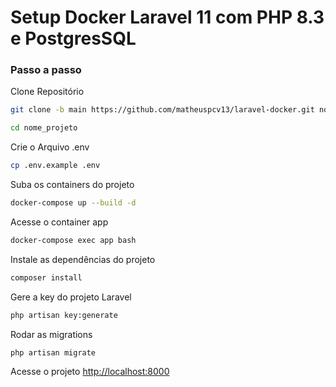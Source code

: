 
# Setup Docker Laravel 11 com PHP 8.3 e PostgresSQL

### Passo a passo
Clone Repositório
```sh
git clone -b main https://github.com/matheuspcv13/laravel-docker.git nome_projeto
```
```sh
cd nome_projeto
```

Crie o Arquivo .env
```sh
cp .env.example .env
```

Suba os containers do projeto
```sh
docker-compose up --build -d
```

Acesse o container app
```sh
docker-compose exec app bash
```


Instale as dependências do projeto
```sh
composer install
```

Gere a key do projeto Laravel
```sh
php artisan key:generate
```


Rodar as migrations
```sh
php artisan migrate
```

Acesse o projeto
[http://localhost:8000](http://localhost:8000)
